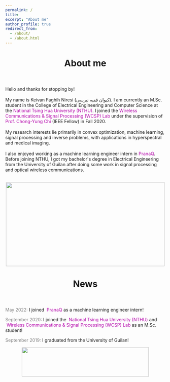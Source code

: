 ```yaml
---
permalink: /
title:
excerpt: "About me"
author_profile: true
redirect_from:
  - /about/
  - /about.html
---
```


<header class="post-header">
<h1 class="post-title">About me</h1>
</header>



<p> Hello and thanks for stopping by! <br> <br>
My name is Keivan Faghih Niresi (کیوان فقیه نیرسی). I am currently an M.Sc. student in the College of Electrical Engineering and Computer Science at the <a href="https://nthu-en.site.nthu.edu.tw/" target="\_blank" style="color: #B509AC; text-decoration:none">  National Tsing Hua University (NTHU)</a>. I joined the <a href="https://www.ee.nthu.edu.tw/cychi/index.php" target="\_blank" style="color: #B509AC; text-decoration:none">  Wireless Communications & Signal Processing (WCSP) Lab</a>  under the supervision of <a href="https://scholar.google.com.tw/citations?user=QzDAeT8AAAAJ&hl=en" target="\_blank" style="color: #B509AC; text-decoration:none">  Prof. Chong-Yung Chi</a> (IEEE Fellow) in Fall 2020. <br> <br>
My research interests lie primarily in convex optimization, machine learning, signal processing and inverse problems, with applications in hyperspectral and medical imaging. <br> <br>
I also enjoyed working as a machine learning engineer intern in <a href="https://pranaq.com/" target="\_blank" style="color: #B509AC; text-decoration:none">  PranaQ</a>. Before joining NTHU, I got my bachelor's degree in  Electrical Engineering from the University of Guilan after doing some work in signal processing and optical wireless communications. <br> <br>

<p align="center">
  <img width="500" height="265" src="https://user-images.githubusercontent.com/107177894/173805849-1227dc10-6c2d-4058-9930-1588c93c2c08.png">
</p>
  
  
<header class="post-header">
<h1 class="post-title">News</h1>
</header>

<p><span style="color: rgb(130, 130, 130);"><i class="fa fa-calendar" aria-hidden="true"></i> May 2022:&nbsp;</span>I joined <a href="https://pranaq.com/" style="color: #B509AC; text-decoration:none;" target="\_blank">&nbsp;PranaQ</a> as a machine learning engineer intern!</p>
<p><span style="color: rgb(130, 130, 130);"><i class="fa fa-calendar" aria-hidden="true"></i> September 2020:&nbsp;</span>I joined the <a href="https://nthu-en.site.nthu.edu.tw/" style="color: #B509AC; text-decoration:none;" target="\_blank">&nbsp;National Tsing Hua University (NTHU)</a> and <a href="https://www.ee.nthu.edu.tw/cychi/index.php" style="color: #B509AC; text-decoration:none;" target="\_blank">&nbsp;Wireless Communications &amp; Signal Processing (WCSP) Lab</a> as an M.Sc. student!</p>
<p><span style="color: rgb(130, 130, 130);"><i class="fa fa-calendar" aria-hidden="true"></i> September 2019:&nbsp;</span>I graduated from the University of Guilan!</p>

 
</p>
<p align="center">
  <img width="400" height="93" src="https://user-images.githubusercontent.com/107177894/173854088-79b62910-4180-4df9-b1b4-56420e6ff53e.png">
</p>
